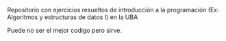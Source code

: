 Repositorio con ejercicios resueltos de introducción a la programación (Ex: Algoritmos y estructuras de datos I) en la UBA

Puede no ser el mejor codigo pero sirve.